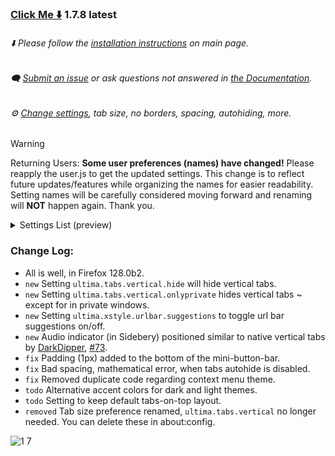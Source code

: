 ### [Click Me ⬇️](https://github.com/soulhotel/FF-ULTIMA/releases/download/1.7.8/ffultima1.7.8.zip) 1.7.8 latest

###### ⬇️ Please follow the [installation instructions](https://github.com/soulhotel/FF-ULTIMA#installation) on main page.

###### 🗨️ [Submit an issue](https://github.com/soulhotel/FF-ULTIMA/issues/new/choose) or ask questions not answered in [the Documentation](https://github.com/soulhotel/FF-ULTIMA/tree/main/doc).

###### ⚙️ [Change settings](https://github.com/soulhotel/FF-ULTIMA/blob/main/doc/Modification.md), tab size, no borders, spacing, autohiding, more.

>[!WARNING]
> Returning Users: **Some user preferences (names) have changed!** Please reapply the user.js to get the updated settings. This change is to reflect future updates/features while organizing the names for easier readability. Setting names will be carefully considered moving forward and renaming will **NOT** happen again. Thank you.
> <details><summary>Settings List (preview)</summary>
>
> <br>
>
>   ![2024-06-13_23-50](https://github.com/soulhotel/FF-ULTIMA/assets/155501797/69153e1d-f47c-4ec1-8e1b-6ec5356fb191)
> </details>

### Change Log:
- All is well, in Firefox 128.0b2.
- `new` Setting `ultima.tabs.vertical.hide` will hide vertical tabs.
- `new` Setting `ultima.tabs.vertical.onlyprivate` hides vertical tabs ~ except for in private windows.
- `new` Setting `ultima.xstyle.urlbar.suggestions` to toggle url bar suggestions on/off.
- `new` Audio indicator (in Sidebery) positioned similar to native vertical tabs by [DarkDipper](https://github.com/DarkDipper), [#73](https://github.com/soulhotel/FF-ULTIMA/pull/73).
- `fix` Padding (1px) added to the bottom of the mini-button-bar.
- `fix` Bad spacing, mathematical error, when tabs autohide is disabled.
- `fix` Removed duplicate code regarding context menu theme.
- `todo` Alternative accent colors for dark and light themes.
- `todo` Setting to keep default tabs-on-top layout.
- `removed` Tab size preference renamed, `ultima.tabs.vertical` no longer needed. You can delete these in about:config.

![1 7](https://github.com/soulhotel/FF-ULTIMA/assets/155501797/ed741f9f-cac6-4339-8913-a697a8b3ade9)

